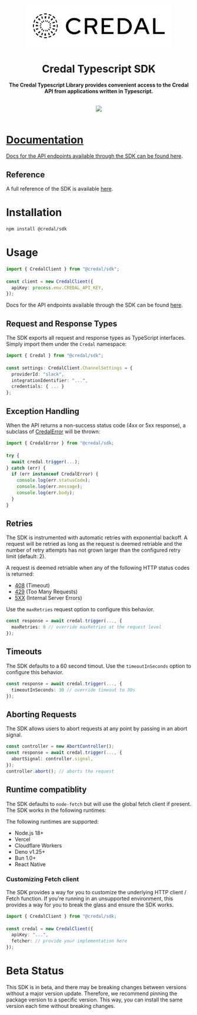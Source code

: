 <div align="center">  
  <img src="./credal-dark-logo.svg" width="400" />
  <h1>Credal Typescript SDK</h1>

  <p>
    <strong>The Credal Typescript Library provides convenient access to the Credal API from applications written in Typescript.</strong>
  </p>

  <br>
  <div>
    <a href="https://buildwithfern.com/"><img src="https://img.shields.io/badge/%F0%9F%8C%BF-SDK%20generated%20by%20Fern-brightgreen">     
  </div>
  <br>
</div>

# Documentation

Docs for the API endpoints available through the SDK can be found [here](https://docs.credal.ai/getting-started/overview).

## Reference

A full reference of the SDK is available [here](./reference.md).

# Installation

```sh
npm install @credal/sdk
```

# Usage

```typescript
import { CredalClient } from "@credal/sdk";

const client = new CredalClient({
  apiKey: process.env.CREDAL_API_KEY,
});
```

Docs for the API endpoints available through the SDK can be found [here](https://docs.credal.ai/getting-started/overview). 

## Request and Response Types

The SDK exports all request and response types as TypeScript interfaces. Simply 
import them under the `Credal` namespace: 

```ts
import { Credal } from "@credal/sdk"; 

const settings: CredalClient.ChannelSettings = {
  providerId: "slack",
  integrationIdentifier: "...",
  credentials: { ... }
};
```

## Exception Handling

When the API returns a non-success status code (4xx or 5xx response), 
a subclass of [CredalError](./src/errors/CredalError.ts) will be thrown:

```ts
import { CredalError } from "@credal/sdk;

try {
  await credal.trigger(...);
} catch (err) {
  if (err instanceof CredalError) {
    console.log(err.statusCode); 
    console.log(err.message);
    console.log(err.body); 
  }
}
```

## Retries

The SDK is instrumented with automatic retries with exponential backoff. A request will be
retried as long as the request is deemed retriable and the number of retry attempts has not grown larger
than the configured retry limit (default: 2).

A request is deemed retriable when any of the following HTTP status codes is returned:

- [408](https://developer.mozilla.org/en-US/docs/Web/HTTP/Status/408) (Timeout)
- [429](https://developer.mozilla.org/en-US/docs/Web/HTTP/Status/429) (Too Many Requests)
- [5XX](https://developer.mozilla.org/en-US/docs/Web/HTTP/Status/500) (Internal Server Errors)
  
Use the `maxRetries` request option to configure this behavior. 

```ts
const response = await credal.trigger(..., {
  maxRetries: 0 // override maxRetries at the request level
});
```

## Timeouts

The SDK defaults to a 60 second timout. Use the `timeoutInSeconds` option to 
configure this behavior. 

```ts
const response = await credal.trigger(..., {
  timeoutInSeconds: 30 // override timeout to 30s
});
```

## Aborting Requests

The SDK allows users to abort requests at any point by passing 
in an abort signal. 

```ts
const controller = new AbortController();
const response = await credal.trigger(..., {
  abortSignal: controller.signal,
});
controller.abort(); // aborts the request
```

## Runtime compatiblity

The SDK defaults to `node-fetch` but will use the global fetch client if present. The SDK 
works in the following runtimes: 

The following runtimes are supported:

- Node.js 18+ 
- Vercel 
- Cloudflare Workers
- Deno v1.25+
- Bun 1.0+
- React Native

### Customizing Fetch client

The SDK provides a way for you to customize the underlying HTTP client / Fetch function. If you're 
running in an unsupported environment, this provides a way for you to break the glass and 
ensure the SDK works. 

```ts
import { CredalClient } from "@credal/sdk;

const credal = new CredalClient({
  apiKey: "...",
  fetcher: // provide your implementation here
});
```


# Beta Status

This SDK is in beta, and there may be breaking changes between versions without a major 
version update. Therefore, we recommend pinning the package version to a specific version. 
This way, you can install the same version each time without breaking changes.
